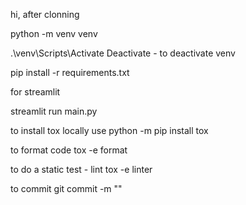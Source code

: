 hi, after clonning 

python -m venv venv

.\venv\Scripts\Activate 
Deactivate - to deactivate venv

pip install -r requirements.txt

for streamlit 

streamlit run main.py

to install tox locally use
python -m pip install tox

to format code
tox -e format

to do a static test - lint
tox -e linter

to commit
git commit -m ""